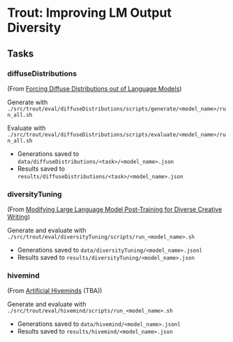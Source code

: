 # Trout: Improving LM Output Diversity

## Tasks

### diffuseDistributions

(From [Forcing Diffuse Distributions out of Language Models](https://arxiv.org/abs/2404.10859))

Generate with `./src/trout/eval/diffuseDistributions/scripts/generate/<model_name>/run_all.sh`

Evaluate with `./src/trout/eval/diffuseDistributions/scripts/evaluate/<model_name>/run_all.sh`

- Generations saved to `data/diffuseDistributions/<task>/<model_name>.json`
- Results saved to `results/diffuseDistributions/<task>/<model_name>.json`


### diversityTuning

(From [Modifying Large Language Model Post-Training for Diverse
Creative Writing](https://arxiv.org/pdf/2503.17126))

Generate and evaluate with `./src/trout/eval/diversityTuning/scripts/run_<model_name>.sh`

- Generations saved to `data/diversityTuning/<model_name>.jsonl`
- Results saved to `results/diversityTuning/<model_name>.json`

### hivemind

(From [Artificial Hiveminds]() (TBA))

Generate and evaluate with `./src/trout/eval/hivemind/scripts/run_<model_name>.sh`

- Generations saved to `data/hivemind/<model_name>.jsonl`
- Results saved to `results/hivemind/<model_name>.json`